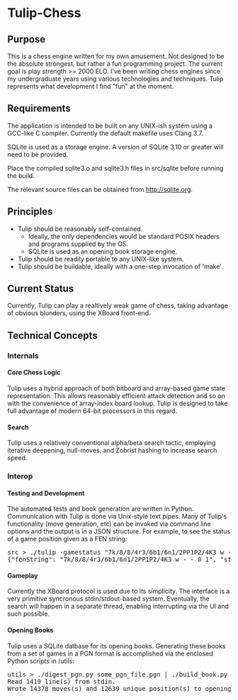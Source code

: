 Tulip-Chess
===========

Purpose
-------
This is a chess engine written for my own amusement. Not designed to be the absolute strongest, but rather a fun programming project. The current goal is play strength >= 2000 ELO. I've been writing chess engines since my undergraduate years using various technologies and techniques. Tulip represents what development I find "fun" at the moment.

Requirements
------------
The application is intended to be built on any UNIX-ish system using a GCC-like C compiler. Currently the default makefile uses Clang 3.7.

SQLite is used as a storage engine. A version of SQLite 3.10 or greater will need to be provided.

Place the compiled sqlite3.o and sqlite3.h files in src/sqlite before running the build.

The relevant source files can be obtained from http://sqlite.org.

Principles
----------
* Tulip should be reasonably self-contained.
  * Ideally, the only dependencies would be standard POSIX headers and programs supplied by the OS.
  * SQLite is used as an opening book storage engine.
* Tulip should be readily portable to any UNIX-like system.
* Tulip should be buildable, ideally with a one-step invocation of 'make'.

Current Status
--------------
Currently, Tulip can play a realtively weak game of chess, taking advantage of obvious blunders, using the XBoard front-end.


Technical Concepts
------------------
### Internals
#### Core Chess Logic
Tulip uses a hybrid approach of both bitboard and array-based game state representation. This allows reasonably efficient attack detection and so on with the convenience of array-index board lookup. Tulip is designed to take full advantage of modern 64-bit processors in this regard.

#### Search
Tulip uses a relatively conventional alpha/beta search tactic, employing iterative deepening, null-moves, and Zobrist hashing to increase search speed.

### Interop
#### Testing and Development
The automated tests and book generation are written in Python. Communication with Tulip is done via Unix-style text pipes. Many of Tulip's functionality (move generation, etc) can be invoked via command line options and the output is in a JSON structure. For example, to see the status of a game position given as a FEN string:
<pre>
src > ./tulip -gamestatus "7k/8/8/4r3/6b1/6n1/2PP1P2/4K3 w - - 0 1"
{"fenString": "7k/8/8/4r3/6b1/6n1/2PP1P2/4K3 w - - 0 1", "status": "whiteCheckmated"}
</pre>

#### Gameplay
Currently the XBoard protocol is used due to its simplicity. The interface is a very primitive syncronous stdin/stdout-based system. Eventually, the search will happen in a separate thread, enabling interrupting via the UI and such possible.

#### Opening Books
Tulip uses a SQLite datbase for its opening books. Generating these books from a set of games in a PGN format is accomplished via the enclosed Python scripts in /utils:

<pre>
utils > ./digest_pgn.py some_pgn_file.pgn | ./build_book.py
Read 1419 line(s) from stdin.
Wrote 14378 moves(s) and 12639 unique position(s) to opening file "tulip_openings.sqlite"
</pre>
